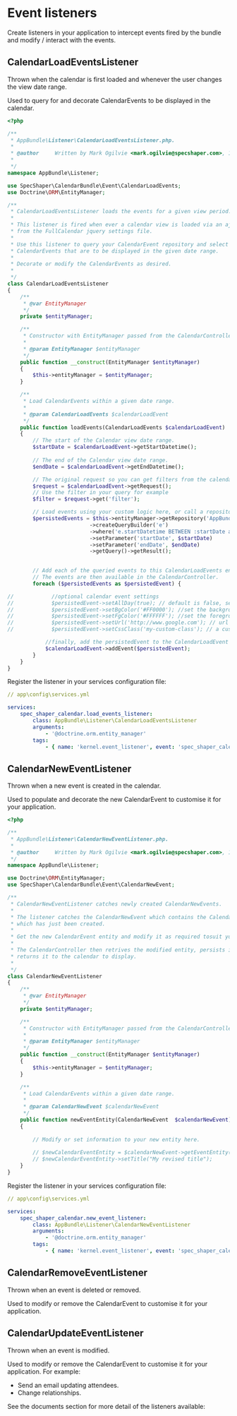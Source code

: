 # Event listeners

Create listeners in your application to intercept events fired by the bundle and
modify / interact with the events.

## CalendarLoadEventsListener
Thrown when the calendar is first loaded and whenever the user changes the view
date range.

Used to query for and decorate CalendarEvents to be displayed in the calendar.

```php
<?php

/**
 * AppBundle\Listener\CalendarLoadEventsListener.php.
 * 
 * @author     Written by Mark Ogilvie <mark.ogilvie@specshaper.com>, 1 2016
 *
 */
namespace AppBundle\Listener;

use SpecShaper\CalendarBundle\Event\CalendarLoadEvents;
use Doctrine\ORM\EntityManager;

/**
 * CalendarLoadEventsListener loads the events for a given view period.
 * 
 * This listener is fired when ever a calendar view is loaded via an ajax call
 * from the FullCalendar jquery settings file.
 * 
 * Use this listener to query your CalendarEvent repository and select the
 * CalendarEvents that are to be displayed in the given date range.
 * 
 * Decorate or modify the CalendarEvents as desired.
 *
 */
class CalendarLoadEventsListener
{
    /**
     * @var EntityManager
     */
    private $entityManager;

    /**
     * Constructor with EntityManager passed from the CalendarController.
     * 
     * @param EntityManager $entityManager
     */
    public function __construct(EntityManager $entityManager)
    {
        $this->entityManager = $entityManager;
    }

    /**
     * Load CalendarEvents within a given date range.
     * 
     * @param CalendarLoadEvents $calendarLoadEvent
     */
    public function loadEvents(CalendarLoadEvents $calendarLoadEvent)
    {
        // The start of the Calendar view date range.
        $startDate = $calendarLoadEvent->getStartDatetime();
        
        // The end of the Calendar view date range.
        $endDate = $calendarLoadEvent->getEndDatetime();

        // The original request so you can get filters from the calendar
        $request = $calendarLoadEvent->getRequest();
        // Use the filter in your query for example
        $filter = $request->get('filter');

        // Load events using your custom logic here, or call a repository.
        $persistedEvents = $this->entityManager->getRepository('AppBundle:CalendarEvent')
                          ->createQueryBuilder('e')
                          ->where('e.startDatetime BETWEEN :startDate and :endDate')
                          ->setParameter('startDate', $startDate)
                          ->setParameter('endDate', $endDate)
                          ->getQuery()->getResult();
        

        // Add each of the queried events to this CalendarLoadEvents entity.
        // The events are then available in the CalendarController.
        foreach ($persistedEvents as $persistedEvent) {

//            //optional calendar event settings
//            $persistedEvent->setAllDay(true); // default is false, set to true if this is an all day event
//            $persistedEvent->setBgColor('#FF0000'); //set the background color of the event's label
//            $persistedEvent->setFgColor('#FFFFFF'); //set the foreground color of the event's label
//            $persistedEvent->setUrl('http://www.google.com'); // url to send user to when event label is clicked
//            $persistedEvent->setCssClass('my-custom-class'); // a custom class you may want to apply to event labels

            //finally, add the persistedEvent to the CalendarLoadEvent for displaying on the calendar
            $calendarLoadEvent->addEvent($persistedEvent);
        }
    }
}
```

Register the listener in your services configuration file:

```yml
// app\config\services.yml

services:
    spec_shaper_calendar.load_events_listener:
        class: AppBundle\Listener\CalendarLoadEventsListener
        arguments:
            - '@doctrine.orm.entity_manager'
        tags:
            - { name: 'kernel.event_listener', event: 'spec_shaper_calendar.load_events', method: loadEvents }
```


## CalendarNewEventListener
Thrown when a new event is created in the calendar.

Used to populate and decorate the new CalendarEvent to customise it for your application.

```php
<?php

/**
 * AppBundle\Listener\CalendarNewEventListener.php.
 * 
 * @author     Written by Mark Ogilvie <mark.ogilvie@specshaper.com>, 1 2016
 */
namespace AppBundle\Listener;

use Doctrine\ORM\EntityManager;
use SpecShaper\CalendarBundle\Event\CalendarNewEvent;

/**
 * CalendarNewEventListener catches newly created CalendarNewEvents.
 * 
 * The listener catches the CalendarNewEvent which contains the CalendarEvent
 * which has just been created.
 * 
 * Get the new CalendarEvent entity and modify it as required tosuit your application.
 * 
 * The CalendarController then retrives the modified entity, persists it, then
 * returns it to the calendar to display.
 * 
 */
class CalendarNewEventListener
{
    /**
     * @var EntityManager
     */
    private $entityManager;

    /**
     * Constructor with EntityManager passed from the CalendarController.
     * 
     * @param EntityManager $entityManager
     */
    public function __construct(EntityManager $entityManager)
    {
        $this->entityManager = $entityManager;
    }

    /**
     * Load CalendarEvents within a given date range.
     * 
     * @param CalendarNewEvent $calendarNewEvent
     */
    public function newEventEntity(CalendarNewEvent  $calendarNewEvent)
    {
        
        // Modify or set information to your new entity here.
        
        // $newCalendarEventEntity = $calendarNewEvent->getEventEntity();
        // $newCalendarEventEntity->setTitle("My revised title");
    }
}
```

Register the listener in your services configuration file:

```yml
// app\config\services.yml

services:
    spec_shaper_calendar.new_event_listener:
        class: AppBundle\Listener\CalendarNewEventListener
        arguments:
            - '@doctrine.orm.entity_manager'
        tags:
            - { name: 'kernel.event_listener', event: 'spec_shaper_calendar.new_event', method: newEventEntity }
```

## CalendarRemoveEventListener
Thrown when an event is deleted or removed.

Used to modify or remove the CalendarEvent to customise it for your application.

## CalendarUpdateEventListener
Thrown when an event is modified.

Used to modify or remove the CalendarEvent to customise it for your application. For
example:
- Send an email updating attendees.
- Change relationships.

See the documents section for more detail of the listeners available: